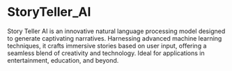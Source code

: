 # StoryTeller_AI
Story Teller AI is an innovative natural language processing model designed to generate captivating narratives. Harnessing advanced machine learning techniques, it crafts immersive stories based on user input, offering a seamless blend of creativity and technology. Ideal for applications in entertainment, education, and beyond.
